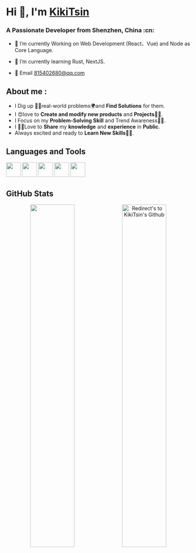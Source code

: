 # Hi 👋, I'm <a href="https://github.com/KikiTsin" target="blank">KikiTsin</a>
<h3>A Passionate Developer from Shenzhen, China :cn: </h3>

- 🌱 I’m currently Working on Web Development (React、Vue) and Node as Core Language.

- 🌱 I’m currently learning Rust, NextJS.

- 💬 Email 815402680@qq.com


## **About me** :

- I Dig up 🕵️‍♀️real-world problems🌍and **Find Solutions** for them.
- I 😍love to **Create and modify new products** and **Projects**👨‍💻.
- I Focus on my **Problem-Solving Skill** and Trend Awareness🕵️‍♀️.
- I 👨‍🏫Love to **Share** my **knowledge** and **experience** in **Public**.
- Always excited and ready to **Learn New Skills👨‍🎓**.

## **Languages and Tools**
<p>

<img src="https://cdn.jsdelivr.net/gh/devicons/devicon/icons/vuejs/vuejs-original.svg" width="40px" height="40px"/>     
	
<img src ="https://cdn.jsdelivr.net/gh/devicons/devicon/icons/react/react-original-wordmark.svg" width="40px" height="40px">

<img src="https://cdn.jsdelivr.net/gh/devicons/devicon/icons/javascript/javascript-original.svg" width=40px heigth=50px >

<img src="https://cdn.jsdelivr.net/gh/devicons/devicon/icons/nodejs/nodejs-original.svg" width="40px" height="40px"/>
          
<img src="https://cdn.jsdelivr.net/gh/devicons/devicon/icons/rust/rust-plain.svg" width="40px" height="40px"/>
          
</p>


      
## **GitHub Stats** 
<p align="center">
<a href="https://github.com/KikiTsin" title="Redirect's to Kikitsin's Github">
<img width="49%" src="https://github-readme-stats.vercel.app/api?username=kikitsin&show_icons=true&theme=dark&count_private=true&text_color=d3d3d3&icon_color=00E6FE&title_color=00E6FE" /></a>
  

<a href="https://github.com/KikiTsin">
<img width="49%" title="Redirect's to KikiTsin's Github" src="https://github-readme-streak-stats.herokuapp.com/?user=KikiTsin&theme=dark&theme=black-ice&stroke=0000" /></a>

